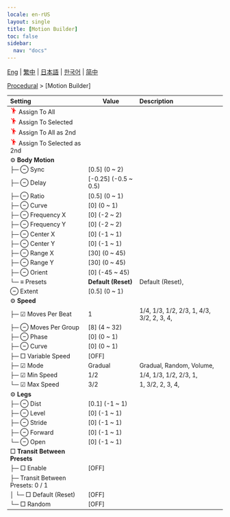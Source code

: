 ```yaml
---
locale: en-rUS
layout: single
title: [Motion Builder]
toc: false
sidebar:
  nav: "docs"
---
```

[Eng](/dancexr/menu/2025.4/motion/motion_builder) | [繁中](/tw/dancexr/menu/2025.4/motion/motion_builder) | [日本語](/jp/dancexr/menu/2025.4/motion/motion_builder) | [한국어](/kr/dancexr/menu/2025.4/motion/motion_builder) | [简中](/zh/dancexr/menu/2025.4/motion/motion_builder)

[Procedural](../menu#Procedural) > [Motion Builder]



| Setting | Value | Description |
| :--- | --- | :--- |
| <img src="/images/icon/ic_motion.png" alt="motion icon"/> Assign To All|| 
| <img src="/images/icon/ic_motion.png" alt="motion icon"/> Assign To Selected|| 
| <img src="/images/icon/ic_motion.png" alt="motion icon"/> Assign To All as 2nd|| 
| <img src="/images/icon/ic_motion.png" alt="motion icon"/> Assign To Selected as 2nd|| 
|  ⚙️ **Body Motion**| | 
| ├─ ⊖ Sync| [0.5] (0 ~ 2) | 
| ├─ ⊖ Delay| [-0.25] (-0.5 ~ 0.5) | 
| ├─ ⊖ Ratio| [0.5] (0 ~ 1) | 
| ├─ ⊖ Curve| [0] (0 ~ 1) | 
| ├─ ⊖ Frequency X| [0] (-2 ~ 2) | 
| ├─ ⊖ Frequency Y| [0] (-2 ~ 2) | 
| ├─ ⊖ Center X| [0] (-1 ~ 1) | 
| ├─ ⊖ Center Y| [0] (-1 ~ 1) | 
| ├─ ⊖ Range X| [30] (0 ~ 45) | 
| ├─ ⊖ Range Y| [30] (0 ~ 45) | 
| ├─ ⊖ Orient| [0] (-45 ~ 45) | 
| └─ ≡ Presets| **Default (Reset)** | Default (Reset),  |
|  ⊖ Extent| [0.5] (0 ~ 1) | 
|  ⚙️ **Speed**| | 
| ├─ ☑ Moves Per Beat| 1 | 1/4, 1/3, 1/2, 2/3, 1, 4/3, 3/2, 2, 3, 4, 
| ├─ ⊖ Moves Per Group| [8] (4 ~ 32) | 
| ├─ ⊖ Phase| [0] (0 ~ 1) | 
| ├─ ⊖ Curve| [0] (0 ~ 1) | 
| ├─ □ Variable Speed| [OFF] | 
| ├─ ☑ Mode| Gradual | Gradual, Random, Volume, 
| ├─ ☑ Min Speed| 1/2 | 1/4, 1/3, 1/2, 2/3, 1, 
| └─ ☑ Max Speed| 3/2 | 1, 3/2, 2, 3, 4, 
|  ⚙️ **Legs**| | 
| ├─ ⊖ Dist| [0.1] (-1 ~ 1) | 
| ├─ ⊖ Level| [0] (-1 ~ 1) | 
| ├─ ⊖ Stride| [0] (-1 ~ 1) | 
| ├─ ⊖ Forward| [0] (-1 ~ 1) | 
| └─ ⊖ Open| [0] (-1 ~ 1) | 
|  □ **Transit Between Presets**| | 
| ├─ □ Enable| [OFF] | 
| ├─ Transit Between Presets: 0 / 1|| 
| │ └─ □ Default (Reset)| [OFF] | 
| └─ □ Random| [OFF] | 

